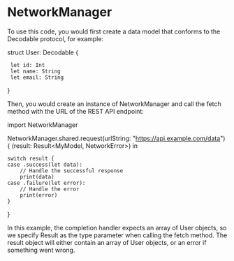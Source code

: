 # NetworkManager

To use this code, you would first create a data model that conforms to the Decodable protocol, for example:

   struct User: Decodable {
   
     let id: Int
     let name: String
     let email: String
 }

Then, you would create an instance of NetworkManager and call the fetch method with the URL of the REST API endpoint:

import NetworkManager

NetworkManager.shared.request(urlString: "https://api.example.com/data") { (result: Result<MyModel, NetworkError>) in

    switch result {
    case .success(let data):
        // Handle the successful response
        print(data)
    case .failure(let error):
        // Handle the error
        print(error)
    }
    
}



In this example, the completion handler expects an array of User objects, so we specify Result<MyModel> as the type parameter when calling the fetch method. The result object will either contain an array of User objects, or an error if something went wrong.
